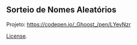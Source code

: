 Sorteio de Nomes Aleatórios
---------------------------


Projeto: https://codepen.io/_Ghoost_/pen/LYeyNzr

[License](https://codepen.io/license/pen/LYeyNzr).
